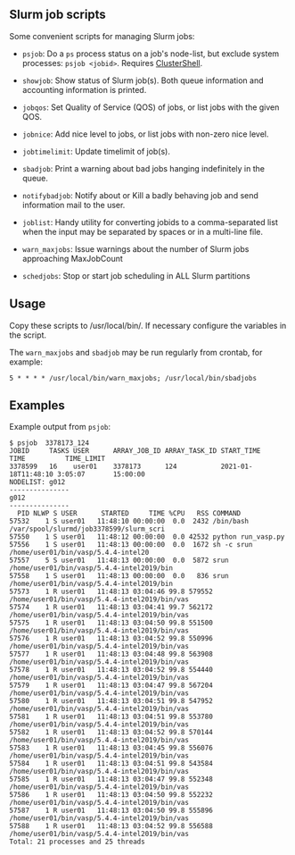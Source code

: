 Slurm job scripts
-----------------

Some convenient scripts for managing Slurm jobs:

* ```psjob```: Do a ```ps``` process status on a job's node-list, but exclude system processes: ```psjob <jobid>```.
  Requires [ClusterShell](https://clustershell.readthedocs.io/en/latest/intro.html).

* ```showjob```: Show status of Slurm job(s). Both queue information and accounting information is printed.

* ```jobqos```: Set Quality of Service (QOS) of jobs, or list jobs with the given QOS.

* ```jobnice```: Add nice level to jobs, or list jobs with non-zero nice level.

* ```jobtimelimit```: Update timelimit of job(s).

* ```sbadjob```: Print a warning about bad jobs hanging indefinitely in the queue.

* ```notifybadjob```: Notify about or Kill a badly behaving job and send information mail to the user.

* ```joblist```: Handy utility for converting jobids to a comma-separated list when the input may be separated by spaces or in a multi-line file.

* ```warn_maxjobs```: Issue warnings about the number of Slurm jobs approaching MaxJobCount

* ```schedjobs```: Stop or start job scheduling in ALL Slurm partitions

Usage
-----

Copy these scripts to /usr/local/bin/.
If necessary configure the variables in the script.

The ```warn_maxjobs``` and ```sbadjob``` may be run regularly from crontab, for example:

```
5 * * * * /usr/local/bin/warn_maxjobs; /usr/local/bin/sbadjobs
```

Examples
--------

Example output from ```psjob```:

```
$ psjob  3378173_124
JOBID     TASKS USER      ARRAY_JOB_ID ARRAY_TASK_ID START_TIME          TIME          TIME_LIMIT    
3378599   16    user01    3378173      124           2021-01-18T11:48:10 3:05:07       15:00:00      
NODELIST: g012
---------------
g012
---------------
  PID NLWP S USER      STARTED     TIME %CPU   RSS COMMAND
57532    1 S user01   11:48:10 00:00:00  0.0  2432 /bin/bash /var/spool/slurmd/job3378599/slurm_scri
57550    1 S user01   11:48:12 00:00:00  0.0 42532 python run_vasp.py
57556    1 S user01   11:48:13 00:00:00  0.0  1672 sh -c srun /home/user01/bin/vasp/5.4.4-intel20
57557    5 S user01   11:48:13 00:00:00  0.0  5872 srun /home/user01/bin/vasp/5.4.4-intel2019/bin
57558    1 S user01   11:48:13 00:00:00  0.0   836 srun /home/user01/bin/vasp/5.4.4-intel2019/bin
57573    1 R user01   11:48:13 03:04:46 99.8 579552 /home/user01/bin/vasp/5.4.4-intel2019/bin/vas
57574    1 R user01   11:48:13 03:04:41 99.7 562172 /home/user01/bin/vasp/5.4.4-intel2019/bin/vas
57575    1 R user01   11:48:13 03:04:50 99.8 551500 /home/user01/bin/vasp/5.4.4-intel2019/bin/vas
57576    1 R user01   11:48:13 03:04:52 99.8 550996 /home/user01/bin/vasp/5.4.4-intel2019/bin/vas
57577    1 R user01   11:48:13 03:04:48 99.8 563908 /home/user01/bin/vasp/5.4.4-intel2019/bin/vas
57578    1 R user01   11:48:13 03:04:52 99.8 554440 /home/user01/bin/vasp/5.4.4-intel2019/bin/vas
57579    1 R user01   11:48:13 03:04:47 99.8 567204 /home/user01/bin/vasp/5.4.4-intel2019/bin/vas
57580    1 R user01   11:48:13 03:04:51 99.8 547952 /home/user01/bin/vasp/5.4.4-intel2019/bin/vas
57581    1 R user01   11:48:13 03:04:51 99.8 553780 /home/user01/bin/vasp/5.4.4-intel2019/bin/vas
57582    1 R user01   11:48:13 03:04:52 99.8 570144 /home/user01/bin/vasp/5.4.4-intel2019/bin/vas
57583    1 R user01   11:48:13 03:04:45 99.8 556076 /home/user01/bin/vasp/5.4.4-intel2019/bin/vas
57584    1 R user01   11:48:13 03:04:51 99.8 543584 /home/user01/bin/vasp/5.4.4-intel2019/bin/vas
57585    1 R user01   11:48:13 03:04:47 99.8 552348 /home/user01/bin/vasp/5.4.4-intel2019/bin/vas
57586    1 R user01   11:48:13 03:04:50 99.8 552232 /home/user01/bin/vasp/5.4.4-intel2019/bin/vas
57587    1 R user01   11:48:13 03:04:50 99.8 555896 /home/user01/bin/vasp/5.4.4-intel2019/bin/vas
57588    1 R user01   11:48:13 03:04:52 99.8 556588 /home/user01/bin/vasp/5.4.4-intel2019/bin/vas
Total: 21 processes and 25 threads
```
